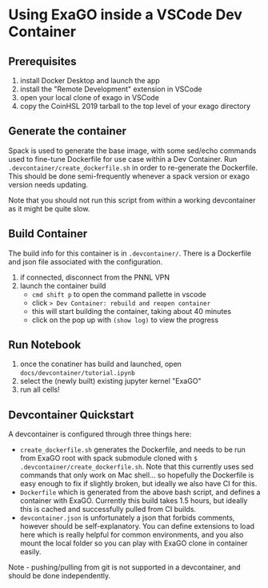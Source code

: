 # Using ExaGO inside a VSCode Dev Container

## Prerequisites

1. install Docker Desktop and launch the app
1. install the "Remote Development" extension in VSCode
1. open your local clone of exago in VSCode
1. copy the CoinHSL 2019 tarball to the top level of your exago directory

## Generate the container

Spack is used to generate the base image, with some sed/echo commands used to fine-tune Dockerfile for use case within a Dev Container. Run `.devcontainer/create_dockerfile.sh` in order to re-generate the Dockerfile. This should be done semi-frequently whenever a spack version or exago version needs updating.

Note that you should not run this script from within a working devcontainer as it might be quite slow.

## Build Container

The build info for this container is in `.devcontainer/`. There is a Dockerfile and json file associated with the configuration.

1. if connected, disconnect from the PNNL VPN
1. launch the container build  
    * `cmd shift p` to open the command pallette in vscode
    * click `> Dev Container: rebuild and reopen container`
    * this will start building the container, taking about 40 minutes
    * click on the pop up with `(show log)` to view the progress

## Run Notebook
1. once the conatiner has build and launched, open `docs/devcontainer/tutorial.ipynb`
1. select the (newly built) existing jupyter kernel "ExaGO"
1. run all cells!

## Devcontainer Quickstart

A devcontainer is configured through three things here:
- `create_dockerfile.sh` generates the Dockerfile, and needs to be run from ExaGO root with spack submodule cloned with `$ .devcontainer/create_dockerfile.sh`. Note that this currently uses sed commands that only work on Mac shell... so hopefully the Dockerfile is easy enough to fix if slightly broken, but ideally we also have CI for this.
- `Dockerfile` which is generated from the above bash script, and defines a container with ExaGO. Currently this build takes 1.5 hours, but ideally this is cached and successfully pulled from CI builds.
- `devcontainer.json` is unfortunately a json that forbids comments, however should be self-explanatory. You can define extensions to load here which is really helpful for common environments, and you also mount the local folder so you can play with ExaGO clone in container easily.

Note - pushing/pulling from git is not supported in a devcontainer, and should be done independently.
